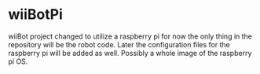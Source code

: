 # wiiBotPi
wiiBot project changed to utilize a raspberry pi
for now the only thing in the repository will be the robot code. Later the
configuration files for the raspberry pi will be added as well. Possibly a
whole image of the raspberry pi OS.
